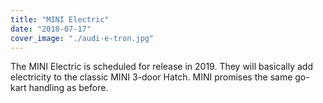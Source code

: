 ```yaml
---
title: "MINI Electric"
date: "2018-07-17"
cover_image: "./audi-e-tron.jpg"
---
```


The MINI Electric is scheduled for release in 2019. They will basically add electricity to the classic MINI 3-door Hatch. MINI promises the same go-kart handling as before. 

<!-- end -->